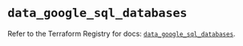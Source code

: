# `data_google_sql_databases`

Refer to the Terraform Registry for docs: [`data_google_sql_databases`](https://registry.terraform.io/providers/hashicorp/google/5.24.0/docs/data-sources/sql_databases).
